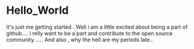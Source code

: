 # Hello_World
It's just me getting started .
Well i am a little excited about being a part of github....
i relly want to be a part and contribute to the open source community .....
And also , why the hell are my periods late..
